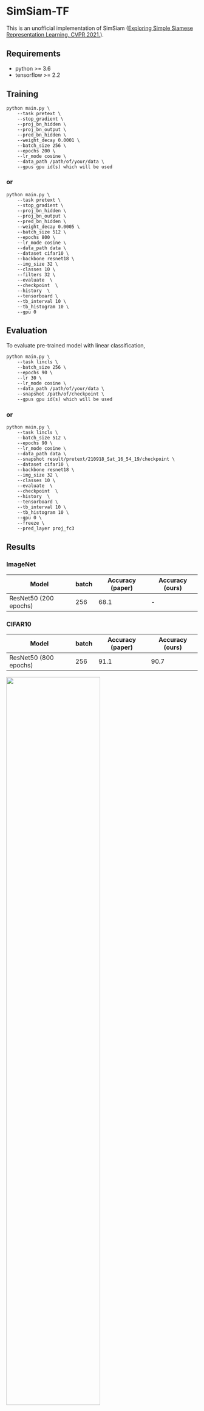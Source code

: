 # SimSiam-TF

This is an unofficial implementation of SimSiam ([Exploring Simple Siamese Representation Learning, CVPR 2021.](https://arxiv.org/abs/2011.10566)).

## Requirements
- python >= 3.6
- tensorflow >= 2.2

## Training
```
python main.py \
    --task pretext \
    --stop_gradient \
    --proj_bn_hidden \
    --proj_bn_output \
    --pred_bn_hidden \
    --weight_decay 0.0001 \
    --batch_size 256 \
    --epochs 200 \
    --lr_mode cosine \
    --data_path /path/of/your/data \
    --gpus gpu id(s) which will be used
```
### or 
```
python main.py \
    --task pretext \
    --stop_gradient \
    --proj_bn_hidden \
    --proj_bn_output \
    --pred_bn_hidden \
    --weight_decay 0.0005 \
    --batch_size 512 \
    --epochs 800 \
    --lr_mode cosine \
    --data_path data \
    --dataset cifar10 \
    --backbone resnet18 \
    --img_size 32 \
    --classes 10 \
    --filters 32 \
    --evaluate  \
    --checkpoint  \
    --history  \
    --tensorboard \
    --tb_interval 10 \
    --tb_histogram 10 \
    --gpu 0
```

## Evaluation
To evaluate pre-trained model with linear classification,
```
python main.py \
    --task lincls \
    --batch_size 256 \
    --epochs 90 \
    --lr 30 \
    --lr_mode cosine \
    --data_path /path/of/your/data \
    --snapshot /path/of/checkpoint \
    --gpus gpu id(s) which will be used
```
### or
```
python main.py \
    --task lincls \
    --batch_size 512 \
    --epochs 90 \
    --lr_mode cosine \
    --data_path data \
    --snapshot result/pretext/210918_Sat_16_54_19/checkpoint \
    --dataset cifar10 \
    --backbone resnet18 \
    --img_size 32 \
    --classes 10 \
    --evaluate  \
    --checkpoint  \
    --history  \
    --tensorboard \
    --tb_interval 10 \
    --tb_histogram 10 \
    --gpu 0 \
    --freeze \
    --pred_layer proj_fc3
```

## Results
### ImageNet
|         Model         | batch | Accuracy (paper) | Accuracy (ours) |
| --------------------- | ----- | ---------------- | --------------- |
| ResNet50 (200 epochs) |  256  |       68.1       |       -         |

### CIFAR10
|         Model         | batch | Accuracy (paper) | Accuracy (ours) |
| --------------------- | ----- | ---------------- | --------------- |
| ResNet50 (800 epochs) |  256  |       91.1       |       90.7      |
<img width=70% height=70% src='./result_cifar10.png'>

## Citation
```
@article{Chen2020ExploringSS,
  title={Exploring Simple Siamese Representation Learning},
  author={Xinlei Chen and Kaiming He},
  journal={ArXiv},
  year={2020},
  volume={abs/2011.10566}
}
```
